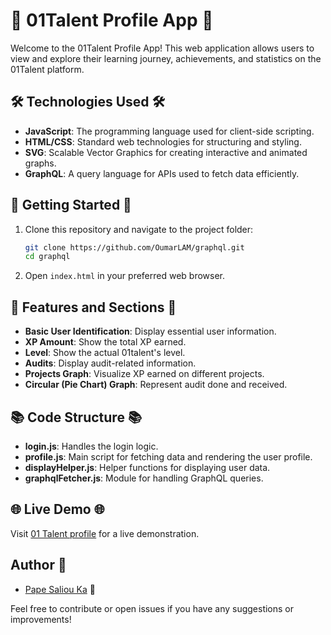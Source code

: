 # 🚀 01Talent Profile App 🚀

Welcome to the 01Talent Profile App! This web application allows users to view and explore their learning journey, achievements, and statistics on the 01Talent platform.

## 🛠️ Technologies Used 🛠️

- **JavaScript**: The programming language used for client-side scripting.
- **HTML/CSS**: Standard web technologies for structuring and styling.
- **SVG**: Scalable Vector Graphics for creating interactive and animated graphs.
- **GraphQL**: A query language for APIs used to fetch data efficiently.

## 🚀 Getting Started 🚀

1. Clone this repository and navigate to the project folder:
    ```bash
    git clone https://github.com/OumarLAM/graphql.git
    cd graphql
    ```

2. Open `index.html` in your preferred web browser.

## 📜 Features and Sections 📜

- **Basic User Identification**: Display essential user information.
- **XP Amount**: Show the total XP earned.
- **Level**: Show the actual 01talent's level.
- **Audits**: Display audit-related information.
- **Projects Graph**: Visualize XP earned on different projects.
- **Circular (Pie Chart) Graph**: Represent audit done and received.

## 📚 Code Structure 📚

- **login.js**: Handles the login logic.
- **profile.js**: Main script for fetching data and rendering the user profile.
- **displayHelper.js**: Helper functions for displaying user data.
- **graphqlFetcher.js**: Module for handling GraphQL queries.


## 🌐 Live Demo 🌐

Visit [01 Talent profile](https://spiffy-paletas-0d658e.netlify.app/index.html) for a live demonstration.

## Author 👤

- [Pape Saliou Ka](https://github.com/papesaliouka) 🚀

Feel free to contribute or open issues if you have any suggestions or improvements!
